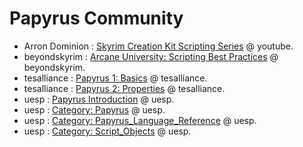 # Papyrus Community

- Arron Dominion : [Skyrim Creation Kit Scripting Series](https://www.youtube.com/playlist?list=PLrN7sXqWQOBPyalkASaFwoVgNnAZOasEx) @ youtube.
- beyondskyrim : [Arcane University: Scripting Best Practices](https://wiki.beyondskyrim.org/wiki/Arcane_University:Scripting_Best_Practices) @ beyondskyrim.
- tesalliance : [Papyrus 1: Basics](https://tesalliance.org/forums/index.php?/topic/4697-class-1-start-here-for-basics/) @ tesalliance.
- tesalliance : [Papyrus 2: Properties](https://tesalliance.org/forums/index.php?/topic/5039-class-2-properties/) @ tesalliance.
- uesp : [Papyrus Introduction](https://ck.uesp.net/wiki/Papyrus_Introduction) @ uesp.
- uesp : [Category: Papyrus](https://ck.uesp.net/wiki/Category:Papyrus) @ uesp.
- uesp : [Category: Papyrus_Language_Reference](https://ck.uesp.net/wiki/Category:Papyrus_Language_Reference) @ uesp.
- uesp : [Category: Script_Objects](https://ck.uesp.net/wiki/Category:Script_Objects) @ uesp.

